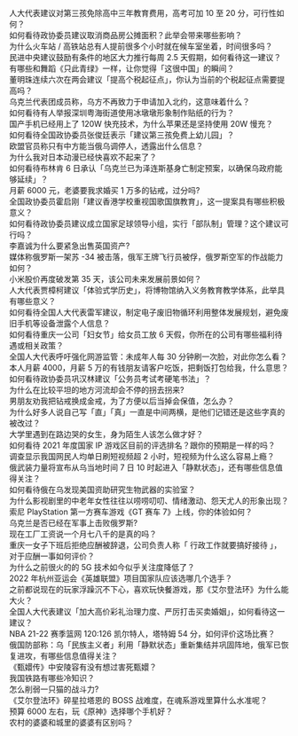 人大代表建议对第三孩免除高中三年教育费用，高考可加 10 至 20 分，可行性如何？  
如何看待政协委员建议取消商品房公摊面积？此举会带来哪些影响？  
为什么火车站 / 高铁站总有人提前很多个小时就在候车室坐着，时间很多吗？  
民进中央建议鼓励有条件的地区大力推行每周 2.5 天假期，如何看待这一建议？  
有哪些和舞蹈《只此青绿》一样，让你觉得「这很中国」的瞬间？  
董明珠连续六次在两会建议「提高个税起征点」，你认为当前的个税起征点需要提高吗？  
乌克兰代表团成员称，乌方不再致力于申请加入北约，这意味着什么？  
如何看待有人举报深圳粤海街道使用冰墩墩形象制作贴纸的行为？  
国产手机已经用上了 120W 快充技术，为什么苹果还是坚持使用 20W 慢充？  
如何看待全国政协委员张俊廷表示「建议第三孩免费上幼儿园」？  
欧盟官员称只有中方能当俄乌调停人，透露出什么信息？  
为什么我对日本动漫已经快喜欢不起来了？  
如何看待布林肯 6 日承认「乌克兰已为泽连斯基身亡制定预案，以确保乌政府能够延续」？  
月薪 6000 元，老婆要我求婚买 1 万多的钻戒，过分吗?  
全国政协委员霍启刚「建议香港学校重视国歌国旗教育」，这一提案具有哪些积极意义？  
如何看待政协委员建议成立国家足球领导小组，实行「部队制」管理？这个建议可行吗？  
李嘉诚为什么要紧急出售英国资产?  
媒体称俄罗斯一架苏 -34 被击落，俄军王牌飞行员被俘，俄罗斯空军的作战能力如何？  
小米股价再度破发第 35 天，该公司未来发展前景如何？  
人大代表贾樟柯建议「体验式学历史」，将博物馆纳入义务教育教学体系，此举具有哪些意义？  
如何看待全国人大代表雷军建议，制定电子废旧物循环利用整体发展规划，避免废旧手机等设备泄露个人信息？  
如何看待重庆一公司「妇女节」给女员工放 6 天假，你所在的公司有哪些福利待遇或相关政策？  
全国人大代表呼吁强化网游监管：未成年人每 30 分钟刷一次脸，对此你怎么看？  
本人月薪 4000，月薪 5 万的有钱朋友请客户吃饭，把剩饭打包给我，什么意思？  
如何看待政协委员巩汉林建议「公务员考试考硬笔书法」？  
为什么在比较平坦的地方河流却会不停的拐去拐来?  
男朋友劝我把钻戒换成金戒，为了方便以后当掉会保值，怎么办？  
为什么好多人说自己写「直」「真」一直是中间两横，是他们记错还是这些字真的被改过？  
大学里遇到在路边哭的女生，身为陌生人该怎么做才好？  
如何看待 2021 年度国家 IP 游戏区目前的评选排名？跟你的预期是一样的吗？  
调查显示我国网民人均单日刷短视频超 2 小时，短视频为什么这么容易上瘾？  
俄武装力量将宣布从乌当地时间 7 日 10 时起进入「静默状态」，还有哪些信息值得关注？  
如何看待俄在乌发现美国资助研究生物武器的实验室？  
为什么影视剧里的中老年女性往往以唠唠叨叨、情绪激动、怨天尤人的形象出现？  
索尼 PlayStation 第一方赛车游戏《GT 赛车 7》上线，你的体验如何？  
乌克兰是否已经在军事上击败俄罗斯?  
现在工厂工资说一个月七八千的是真的吗？  
重庆一女子下班后拒绝应酬被辞退，公司负责人称「 行政工作就要搞好接待 」，对于应酬一事如何评价？  
为什么之前很火的的 5G 技术如今似乎关注度降低了？  
2022 年杭州亚运会《英雄联盟》项目国家队应该选哪几个选手？  
之前都说现在的玩家浮躁沉不下心，喜欢玩快餐游戏，那《艾尔登法环》为什么能大火？  
全国人大代表建议「加大高价彩礼治理力度、严厉打击买卖婚姻」，如何看待这一建议？  
NBA 21-22 赛季篮网 120:126 凯尔特人，塔特姆 54 分，如何评价这场比赛？  
俄国防部称：乌「民族主义者」利用「静默状态」重新集结并巩固阵地，俄军已恢复进攻，有哪些信息值得关注？  
《甄嬛传》中安陵容有没有想过害死甄嬛？  
我国铁路有哪些冷知识？  
怎么削弱一只猫的战斗力?  
《艾尔登法环》碎星拉塔恩的 BOSS 战难度，在魂系游戏里算什么水准呢？  
预算 6000 左右，玩《原神》选择哪个手机好？  
农村的婆婆和城里的婆婆有区别吗？  
